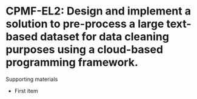 # CPMF-EL2:  	Design and implement a solution to pre-process a large text-based dataset for data cleaning purposes using a cloud-based programming framework.	 

Supporting materials

* First item
